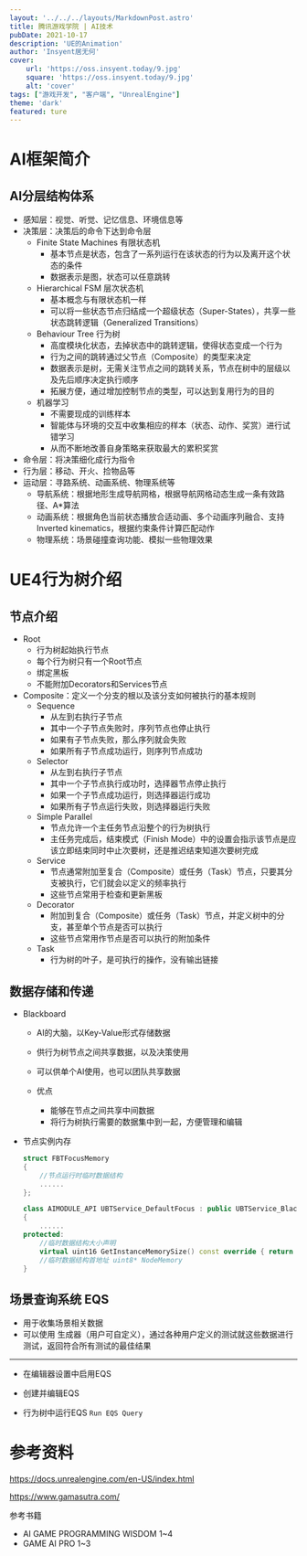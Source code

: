 ```yaml
---
layout: '../../../layouts/MarkdownPost.astro'
title: 腾讯游戏学院 | AI技术
pubDate: 2021-10-17
description: 'UE的Animation'
author: 'Insyent居无何'
cover:
    url: 'https://oss.insyent.today/9.jpg'
    square: 'https://oss.insyent.today/9.jpg'
    alt: 'cover'
tags: ["游戏开发", "客户端", "UnrealEngine"]
theme: 'dark'
featured: ture
---
```


# AI框架简介

## AI分层结构体系

- 感知层：视觉、听觉、记忆信息、环境信息等
- 决策层：决策后的命令下达到命令层
  - Finite State Machines 有限状态机
    - 基本节点是状态，包含了一系列运行在该状态的行为以及离开这个状态的条件
    - 数据表示是图，状态可以任意跳转
  - Hierarchical FSM 层次状态机
    - 基本概念与有限状态机一样
    - 可以将一些状态节点归结成一个超级状态（Super-States），共享一些状态跳转逻辑（Generalized Transitions）
  - Behaviour Tree 行为树
    - 高度模块化状态，去掉状态中的跳转逻辑，使得状态变成一个行为
    - 行为之间的跳转通过父节点（Composite）的类型来决定
    - 数据表示是树，无需关注节点之间的跳转关系，节点在树中的层级以及先后顺序决定执行顺序
    - 拓展方便，通过增加控制节点的类型，可以达到复用行为的目的
  - 机器学习
    - 不需要现成的训练样本
    - 智能体与环境的交互中收集相应的样本（状态、动作、奖赏）进行试错学习
    - 从而不断地改善自身策略来获取最大的累积奖赏
- 命令层：将决策细化成行为指令
- 行为层：移动、开火、捡物品等
- 运动层：寻路系统、动画系统、物理系统等
  - 导航系统：根据地形生成导航网格，根据导航网格动态生成一条有效路径、A*算法
  - 动画系统：根据角色当前状态播放合适动画、多个动画序列融合、支持Inverted kinematics，根据约束条件计算匹配动作
  - 物理系统：场景碰撞查询功能、模拟一些物理效果

# UE4行为树介绍

## 节点介绍

- Root
  - 行为树起始执行节点
  - 每个行为树只有一个Root节点
  - 绑定黑板
  - 不能附加Decorators和Services节点
- Composite：定义一个分支的根以及该分支如何被执行的基本规则
  - Sequence
    - 从左到右执行子节点
    - 其中一个子节点失败时，序列节点也停止执行
    - 如果有子节点失败，那么序列就会失败
    - 如果所有子节点成功运行，则序列节点成功
  - Selector
    - 从左到右执行子节点
    - 其中一个子节点执行成功时，选择器节点停止执行
    - 如果一个子节点成功运行，则选择器运行成功
    - 如果所有子节点运行失败，则选择器运行失败
  - Simple Parallel
    - 节点允许一个主任务节点沿整个的行为树执行
    - 主任务完成后，结束模式（Finish Mode）中的设置会指示该节点是应该立即结束同时中止次要树，还是推迟结束知道次要树完成
  - Service
    - 节点通常附加至复合（Composite）或任务（Task）节点，只要其分支被执行，它们就会以定义的频率执行
    - 这些节点常用于检查和更新黑板
  - Decorator
    - 附加到复合（Composite）或任务（Task）节点，并定义树中的分支，甚至单个节点是否可以执行
    - 这些节点常用作节点是否可以执行的附加条件
  - Task
    - 行为树的叶子，是可执行的操作，没有输出链接

## 数据存储和传递

- Blackboard

  - AI的大脑，以Key-Value形式存储数据

  - 供行为树节点之间共享数据，以及决策使用

  - 可以供单个AI使用，也可以团队共享数据

  - 优点
    - 能够在节点之间共享中间数据
    - 将行为树执行需要的数据集中到一起，方便管理和编辑

- 节点实例内存

  ```cpp
  struct FBTFocusMemory
  {
      //节点运行时临时数据结构
      ......
  };
  
  class AIMODULE_API UBTService_DefaultFocus : public UBTService_BlackboardBase
  {
      ......
  protected:
      //临时数据结构大小声明
      virtual uint16 GetInstanceMemorySize() const override { return sizeof(FBTFocusMemory); }
      //临时数据结构首地址 uint8* NodeMemory
  }
  ```


## 场景查询系统 EQS

- 用于收集场景相关数据
- 可以使用 生成器（用户可自定义），通过各种用户定义的测试就这些数据进行测试，返回符合所有测试的最佳结果

------

- 在编辑器设置中启用EQS

- 创建并编辑EQS
- 行为树中运行EQS `Run EQS Query`

# 参考资料

https://docs.unrealengine.com/en-US/index.html

https://www.gamasutra.com/

参考书籍

- AI GAME PROGRAMMING WISDOM 1~4
- GAME AI PRO 1~3

